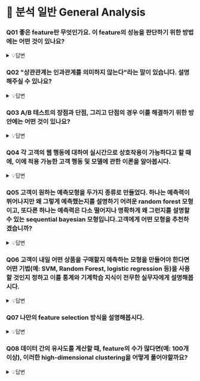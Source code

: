 # 📝 분석 일반 General Analysis

### Q01 좋은 feature란 무엇인가요. 이 feature의 성능을 판단하기 위한 방법에는 어떤 것이 있나요?

<details>
<summary>💡답변</summary>
<div markdown="1">

좋은 feature는 데이터셋에서 자주 등장해야하며 분명하고 명확한 의미가 부여되어야 합니다.

> 참고 - [Machine Learning Crash Course - Representation: Qualities of Good Features](https://developers.google.com/machine-learning/crash-course/representation/qualities-of-good-features?hl=ko)

</div>
</details>

### Q02 "상관관계는 인과관계를 의미하지 않는다"라는 말이 있습니다. 설명해주실 수 있나요?

<details>
<summary>💡답변</summary>
<div markdown="1">

어떤 요인에 의해 x와 y의 값이 동시에 영향을 받아서 변할 수 있습니다. 영향을 받는 외부 요인을 함께 가진다면 x와 y는 상관관계일 수 있지만 이것으로 x와 y의 인과관계를 설명할 수는 없습니다.

> * **상관관계** : 어떤 변인 x의 값과 다른 변인 y의 값이 함께 변할 때, x와 y의 관계 
> * **인과관계** : 어떤 변인 x의 값이 변하면, 그로 인해서 다른 변인 y의 값이 변할 때, x와 y의 관계

</div>
</details>


### Q03 A/B 테스트의 장점과 단점, 그리고 단점의 경우 이를 해결하기 위한 방안에는 어떤 것이 있나요?
<details>
<summary>💡답변</summary>
<div markdown="1">
A/B 테스트는 임의로 나눈 두집단에게 서로 다른 컨텐츠를 제시한 후 두 집단 중 어떤 집단이 더 놓은 성과를 보이는지 정량적으로 평가하는 방식으로 **무작위 비교연구** 라 불리는 방법을 서비스에 적용하는 방법론을 말합니다. 

A/B 테스트의 장점으로 실제상황에서 고객의 실제 행돌을 측정한다는 것과, 많은 사람들에게 트래픽을 던져 높은 통계적 유의성을 기지고 매우 작은 성능차이도 측정할 수 있습니다.. 또한 상황에 따라 어떤 것이 가장 큰 비중을 차지하는 지 결정함으로, 상충되는 지침이나 질적 사용적합성 결과(Qualitative Usability Findings)사이의 Trade-Off를 해결할 수 있고, 비용이 저렴하다는 것입니다.

단점으로는 테스트를 **많이** , 그리고 **자주** 하면 **단기적으로 손해가 발생** 할 수 있고, A/B 테스트 결과는 계절 변화나 취향 변화 등 **시간의 흐름에 따라** 바뀔 수 있습니다. 그리고 A/B 테스트 **만** 해서는 **지역 최적점** 에 머물게 될 위험이 있습니다. 테스트를 많이 했을때 생기는 단기적인 손해와 계절 변화나 취향 변화에 따라 바뀔수 있다는 단점은 MAB(Multi-Armed Bandit)알고리즘을 사용하여 해결 할수 있습니다.


  > <img src="./image/ab-testing.png" alt="ab-testing" style="zoom:45%;" />
  >
  > **A/B 테스트** : 임의로 나눈 두 집단에게 서로 다른 컨텐츠를 제시한 후 두 집단 중 어떤 집단이 더 높은 성과를 보이는지 정량적으로 평가하는 방식으로 "무작위 비교연구"라 불리는 방법을 서비스에 적용하는 방법론을 말함.
  >
  > * A/B 테스트의 장단점 [기내식은수박바 | A/B Testing](https://soobarkbar.tistory.com/139)
  >
  > |                             장점                             |                             단점                             |
  > | :----------------------------------------------------------: | :----------------------------------------------------------: |
  > | 웹사이트 분석의 한 분야로서, **실제 상황** 에서 고객의 **실제 행동을 측정** 함. | 테스트를 **많이** , 그리고 **자주** 하면 **단기적으로 손해가 발생** 할 수 있음. |
  > | A/B 테스트는 각 설계에서 많은 사람들(Boatloads)의 트래픽을 던질 수 있기 때문에, **높은 통계적 유의성** 을 가지고 **매우 작은 성능 차이를 측정** 할수 있음. | A/B 테스트 결과는 계절 변화나 취향 변화 등 **시간의 흐름에 따라** 바뀔 수 있음. |
  > | 상황에 따라 **어떤 것이 가장 큰 비중을 차지하는지** 결정함으로써, 상충되는 지침(Conflicting Guidelines) 이나 질적 사용적합성 결과(Qualitative Usability Findings)사이의 **Trade-Off를 해결**  할 수 있음. | A/B 테스트 **만** 해서는 **지역 최적점** 에 머물게 될 위험이 있음. |
  > |                     비용이 **저렴** 함.                      |                                                              |
  >
  > * 첫번째, 두번째 단점에 대해서는 MAB(Multi-Armed Bandit)알고리즘이라고 불리는 효과적인 해결책이 있음.
  >
  > 참고 : [스타트업테드님 AB 테스트 | 주간 마케팅 3화](https://www.youtube.com/watch?v=XsgrzKQy-q0&ab_channel=%EC%8A%A4%ED%83%80%ED%8A%B8%EC%97%85%ED%85%8C%EB%93%9C%EB%8B%98)
  >
  > * A/B TEST 주의사항
  >   1) 가설이 꼭 필요함.
  >   2) 대상은 임의로 나누어야 함.
  >   3) B/A 테스트와 A/B 테스트는 다르다.
  >   4) **A/B테스트는 목적이 아닌 수단일 뿐이다.** - 최적화의 도구일뿐 큰 그림을 보여주지는 않음.

</div>
</details>

### Q04 각 고객의 웹 행동에 대하여 실시간으로 상호작용이 가능하다고 할 때에, 이에 적용 가능한 고객 행동 및 모델에 관한 이론을 알아봅시다.

<details>
<summary>💡답변</summary>
<div markdown="1">
 각 고객의 웹 행동에 대하여 실시간으로 상호작용이 가능한 서비스에서 가장 필요한 분석 모델은 **퍼널분석** 이라고 생각합니다. 퍼널 분석 시 측정하려는 목표를 설정하고 목표까지의 단계를 설정하여 고객들의 이탈율과 전환율을 분석함으로 서비스의 문제점에 적절히 대처할 수 있습니다. 해당 웹 서비스가 고객들의 웹 행동에 대해 실시간으로 상호작용이 가능하다고 한다면 더욱 적극적인 개선의 방법을 줄 수 있을 것으로 기대합니다.

> * **퍼널 분석** (Funnel Analysis) : 유저들이 서비스에 들어온 시점부터 우리가 설정한 목표를 달성할 때까지, 단계별 프로세스를 분석하는 방법
>
>   <img src="./image/funnel.png" alt="funnel" style="zoom:45%;" />
>
>   * 여기서! 퍼널(Funnel)이란 깔때기를 말하는 것으로 고객들이 서비스를 들어온 순서부터 다음 순서를 가짐.
>     인지(Awareness) - 관심(Interest) - 결정(Decision) - 행동(Action)
>
>   * 퍼널 분석의 3요소
>
>     1. 측정하려는 목표 설정 - 목표는 '구매', '회원가입' 등 다양함.
>
>     2. 목표까지의 단계 설정 - 회원가입이 최종 목적일때 다음의 과정을 가짐.
>
>        웹사이트 방문 앱 다운로드 - 회원가입 페이지로 이동 - 회원가입
>
>     3. 데이터 트래킹 툴 연동 - 구글 애널리틱스 등
>
>   * 이탈률 vs 전환율
>
>     1. 유입을 폭발적으로 늘림.
>        - 100% 중 1%가 구매했을때, 100명에서 1000명으로 늘림.
>     2. 전환율을 개선함.
>        * 100% 중 1%가 구매하는 것에서 10%로 늘리는 것으로 개선함.
>        * 효율적임.
>
>   * **퍼널 단계에서 가장 전환율이 낮은 부분 가장 이탈율이 높은 부분을 개선해야 함.**
>
>     * '회원가입 쿠폰을 준다', '회원 가입 버튼을 쉽게 노출 시킨다' 등 
>
>   참고 : [스타트업테드님 퍼널 분석 | 주간 마케팅 1화](https://www.youtube.com/watch?v=vyYFU-B1X24&ab_channel=%EC%8A%A4%ED%83%80%ED%8A%B8%EC%97%85%ED%85%8C%EB%93%9C%EB%8B%98)
>
> * **지표 추적** 
>
> * **유지율 분석**

</div>
</details>


### Q05 고객이 원하는 예측모형을 두가지 종류로 만들었다. 하나는 예측력이 뛰어나지만 왜 그렇게 예측했는지를 설명하기 어려운 random forest 모형이고, 또다른 하나는 예측력은 다소 떨어지나 명확하게 왜 그런지를 설명할 수 있는 sequential bayesian 모형입니다.고객에게 어떤 모형을 추천하겠습니까?

<details>
<summary>💡답변</summary>
<div markdown="1">

좋은 feature는 데이터셋에서 자주 등장해야하며 분명하고 명확한 의미가 부여되어야 합니다.

> 참고 - [Machine Learning Crash Course - Representation: Qualities of Good Features](https://developers.google.com/machine-learning/crash-course/representation/qualities-of-good-features?hl=ko)

</div>
</details>

### Q06 고객이 내일 어떤 상품을 구매할지 예측하는 모형을 만들어야 한다면 어떤 기법(예: SVM, Random Forest, logistic regression 등)을 사용할 것인지 정하고 이를 통계와 기계학습 지식이 전무한 실무자에게 설명해봅시다.

<details>
<summary>💡답변</summary>
<div markdown="1">

좋은 feature는 데이터셋에서 자주 등장해야하며 분명하고 명확한 의미가 부여되어야 합니다.

> 참고 - [Machine Learning Crash Course - Representation: Qualities of Good Features](https://developers.google.com/machine-learning/crash-course/representation/qualities-of-good-features?hl=ko)

</div>
</details>

### Q07 나만의 feature selection 방식을 설명해봅시다.

<details>
<summary>💡답변</summary>
<div markdown="1">

좋은 feature는 데이터셋에서 자주 등장해야하며 분명하고 명확한 의미가 부여되어야 합니다.

> 참고 - [Machine Learning Crash Course - Representation: Qualities of Good Features](https://developers.google.com/machine-learning/crash-course/representation/qualities-of-good-features?hl=ko)

</div>
</details>

### Q08 데이터 간의 유사도를 계산할 때, feature의 수가 많다면(예: 100개 이상), 이러한 high-dimensional clustering을 어떻게 풀어야할까요?

<details>
<summary>💡답변</summary>
<div markdown="1">

좋은 feature는 데이터셋에서 자주 등장해야하며 분명하고 명확한 의미가 부여되어야 합니다.

> 참고 - [Machine Learning Crash Course - Representation: Qualities of Good Features](https://developers.google.com/machine-learning/crash-course/representation/qualities-of-good-features?hl=ko)

</div>
</details>